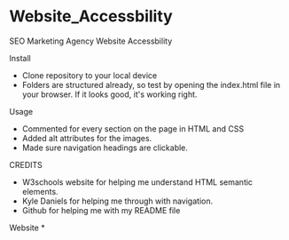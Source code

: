 # Website_Accessbility
SEO Marketing Agency Website Accessbility

Install
* Clone repository to your local device
* Folders are structured already, so test by opening the index.html file in your browser. If it looks good, it's working right.

Usage
* Commented for every section on the page in HTML and CSS
* Added alt attributes for the images.
* Made sure navigation headings are clickable.

CREDITS
* W3schools website for helping me understand HTML semantic elements.
* Kyle Daniels for helping me through with navigation.
* Github for helping me with my README file

Website
* 



